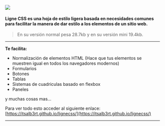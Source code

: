 ![](https://i.imgur.com/JhbTHjZ.png)

#### Ligne CSS es una hoja de estilo ligera basada en necesidades comunes para facilitar la manera de dar estilo a los elementos de un sitio web.

> En su versión normal pesa 28.7kb y en su versión mini 19.4kb.

------------


**Te facilita:**
* Normalización de elementos HTML (Hace que tus elementos se muestren igual en todos los navegadores modernos)
* Formularios
* Botones
* Tablas
* Sistemas de cuadriculas basado en flexbox
* Paneles

y muchas cosas mas...

Para ver todo esto acceder al siguiente enlace: [https://itsalb3rt.github.io/lignecss/](https://itsalb3rt.github.io/lignecss/)


------------

